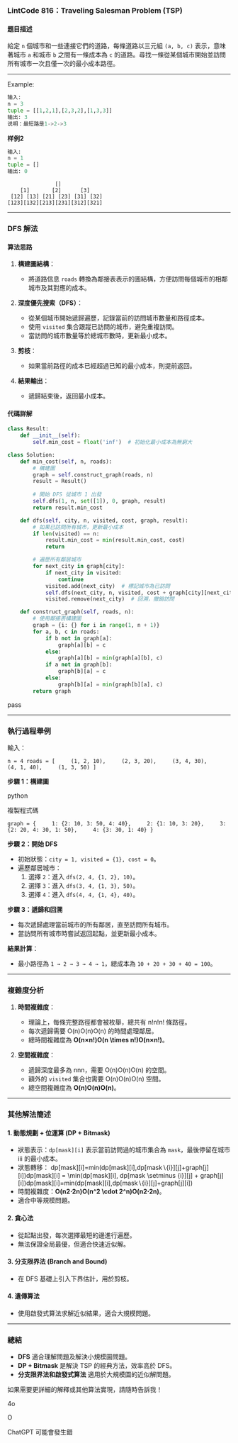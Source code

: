 
### **LintCode 816：Traveling Salesman Problem (TSP)**

#### **題目描述**

給定 `n` 個城市和一些連接它們的道路，每條道路以三元組 `(a, b, c)` 表示，意味著城市 `a` 和城市 `b` 之間有一條成本為 `c` 的道路。尋找一條從某個城市開始並訪問所有城市一次且僅一次的最小成本路徑。

---
Example:
```python
输入: 
n = 3
tuple = [[1,2,1],[2,3,2],[1,3,3]]
输出: 3
说明：最短路是1->2->3
```
**样例2**
```python
输入:
n = 1
tuple = []
输出: 0
```


```
               []
    [1]       [2]      [3]
 [12] [13] [21] [23] [31] [32]
[123][132][213][231][312][321]

```

---

### **DFS 解法**

#### **算法思路**

1. **構建圖結構**：
    
    - 將道路信息 `roads` 轉換為鄰接表表示的圖結構，方便訪問每個城市的相鄰城市及其對應的成本。
2. **深度優先搜索（DFS）**：
    
    - 從某個城市開始遞歸遍歷，記錄當前的訪問城市數量和路徑成本。
    - 使用 `visited` 集合跟蹤已訪問的城市，避免重複訪問。
    - 當訪問的城市數量等於總城市數時，更新最小成本。
3. **剪枝**：
    
    - 如果當前路徑的成本已經超過已知的最小成本，則提前返回。
4. **結果輸出**：
    
    - 遞歸結束後，返回最小成本。


#### **代碼詳解**
```python
class Result:
    def __init__(self):
        self.min_cost = float('inf')  # 初始化最小成本為無窮大

class Solution:
    def min_cost(self, n, roads):
        # 構建圖
        graph = self.construct_graph(roads, n)
        result = Result()
        
        # 開始 DFS 從城市 1 出發
        self.dfs(1, n, set([1]), 0, graph, result)
        return result.min_cost

    def dfs(self, city, n, visited, cost, graph, result):
        # 如果已訪問所有城市，更新最小成本
        if len(visited) == n:
            result.min_cost = min(result.min_cost, cost)
            return

        # 遍歷所有鄰居城市
        for next_city in graph[city]:
            if next_city in visited:
                continue
            visited.add(next_city)  # 標記城市為已訪問
            self.dfs(next_city, n, visited, cost + graph[city][next_city], graph, result)
            visited.remove(next_city)  # 回溯，撤銷訪問

    def construct_graph(self, roads, n):
        # 使用鄰接表構建圖
        graph = {i: {} for i in range(1, n + 1)}
        for a, b, c in roads:
            if b not in graph[a]:
                graph[a][b] = c
            else:
                graph[a][b] = min(graph[a][b], c)
            if a not in graph[b]:
                graph[b][a] = c
            else:
                graph[b][a] = min(graph[b][a], c)
        return graph

```
pass

---

### **執行過程舉例**

輸入：

`n = 4 roads = [     (1, 2, 10),     (2, 3, 20),     (3, 4, 30),     (4, 1, 40),     (1, 3, 50) ]`

**步驟 1：構建圖**

python

複製程式碼

`graph = {     1: {2: 10, 3: 50, 4: 40},     2: {1: 10, 3: 20},     3: {2: 20, 4: 30, 1: 50},     4: {3: 30, 1: 40} }`

**步驟 2：開始 DFS**

- 初始狀態：`city = 1, visited = {1}, cost = 0`。
- 遍歷鄰居城市：
    1. 選擇 `2`：進入 `dfs(2, 4, {1, 2}, 10)`。
    2. 選擇 `3`：進入 `dfs(3, 4, {1, 3}, 50)`。
    3. 選擇 `4`：進入 `dfs(4, 4, {1, 4}, 40)`。

**步驟 3：遞歸和回溯**

- 每次遞歸處理當前城市的所有鄰居，直至訪問所有城市。
- 當訪問所有城市時嘗試返回起點，並更新最小成本。

**結果計算**：

- 最小路徑為 `1 → 2 → 3 → 4 → 1`，總成本為 `10 + 20 + 30 + 40 = 100`。

---

### **複雜度分析**

1. **時間複雜度**：
    
    - 理論上，每條完整路徑都會被枚舉，總共有 n!n!n! 條路徑。
    - 每次遞歸需要 O(n)O(n)O(n) 的時間處理鄰居。
    - 總時間複雜度為 **O(n×n!)O(n \times n!)O(n×n!)**。
2. **空間複雜度**：
    
    - 遞歸深度最多為 nnn，需要 O(n)O(n)O(n) 的空間。
    - 額外的 `visited` 集合也需要 O(n)O(n)O(n) 空間。
    - 總空間複雜度為 **O(n)O(n)O(n)**。

---

### **其他解法簡述**

#### 1. **動態規劃 + 位運算 (DP + Bitmask)**

- 狀態表示：`dp[mask][i]` 表示當前訪問過的城市集合為 `mask`，最後停留在城市 iii 的最小成本。
- 狀態轉移： dp[mask][i]=min⁡(dp[mask][i],dp[mask∖{i}][j]+graph[j][i])dp[mask][i] = \min(dp[mask][i], dp[mask \setminus \{i\}][j] + graph[j][i])dp[mask][i]=min(dp[mask][i],dp[mask∖{i}][j]+graph[j][i])
- 時間複雜度：**O(n2⋅2n)O(n^2 \cdot 2^n)O(n2⋅2n)**。
- 適合中等規模問題。

#### 2. **貪心法**

- 從起點出發，每次選擇最短的邊進行遍歷。
- 無法保證全局最優，但適合快速近似解。

#### 3. **分支限界法 (Branch and Bound)**

- 在 DFS 基礎上引入下界估計，用於剪枝。

#### 4. **遺傳算法**

- 使用啟發式算法求解近似結果，適合大規模問題。

---

### **總結**

- **DFS** 適合理解問題及解決小規模圖問題。
- **DP + Bitmask** 是解決 TSP 的經典方法，效率高於 DFS。
- **分支限界法和啟發式算法** 適用於大規模圖的近似解問題。

如果需要更詳細的解釋或其他算法實現，請隨時告訴我！

4o

  

O

ChatGPT 可能會發生錯